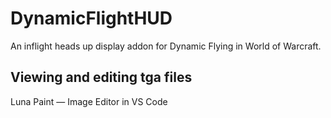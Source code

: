 # DynamicFlightHUD
An inflight heads up display addon for Dynamic Flying in World of Warcraft.


## Viewing and editing tga files
Luna Paint — Image Editor in VS Code